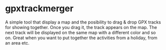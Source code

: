 # gpxtrackmerger
A simple tool that display a map and the posibility to drag & drop GPX tracks for showing together. Once you drag it, the track appears on the map. 
The next track will be displayed on the same map with a different color and so on.
Great when you want to put together the activities from a holiday, from an area etc.  
